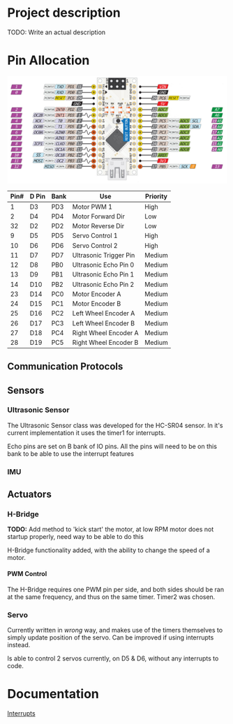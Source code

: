 # Project description

TODO: Write an actual description

# Pin Allocation

![Nano Pins.jpeg](documentation%2FNano%20Pins.jpeg)

| Pin# | D Pin | Bank | Use                    | Priority |
|------|-------|------|------------------------|----------|
| 1    | D3    | PD3  | Motor PWM 1            | High     |
| 2    | D4    | PD4  | Motor Forward Dir      | Low      |
| 32   | D2    | PD2  | Motor Reverse Dir      | Low      |
| 9    | D5    | PD5  | Servo Control 1        | High     |
| 10   | D6    | PD6  | Servo Control 2        | High     |
| 11   | D7    | PD7  | Ultrasonic Trigger Pin | Medium   |
| 12   | D8    | PB0  | Ultrasonic Echo Pin 0  | Medium   |
| 13   | D9    | PB1  | Ultrasonic Echo Pin 1  | Medium   |
| 14   | D10   | PB2  | Ultrasonic Echo Pin 2  | Medium   |
| 23   | D14   | PC0  | Motor Encoder A        | Medium   |
| 24   | D15   | PC1  | Motor Encoder B        | Medium   |
| 25   | D16   | PC2  | Left Wheel Encoder A   | Medium   |
| 26   | D17   | PC3  | Left Wheel Encoder B   | Medium   |
| 27   | D18   | PC4  | Right Wheel Encoder A  | Medium   |
| 28   | D19   | PC5  | Right Wheel Encoder B  | Medium   |

## Communication Protocols

## Sensors

### Ultrasonic Sensor

The Ultrasonic Sensor class was developed for the HC-SR04 sensor. In it's current implementation it uses the timer1 for
interrupts.

Echo pins are set on B bank of IO pins. All the pins will need to be on this bank to be able to use the interrupt
features

### IMU

## Actuators

### H-Bridge

**TODO:** Add method to 'kick start' the motor, at low RPM motor does not startup properly, need way to be able to do
this

H-Bridge functionality added, with the ability to change the speed of a motor.

#### PWM Control

The H-Bridge requires one PWM pin per side, and both sides should be ran at the same frequency, and thus on the same
timer. Timer2 was chosen.

### Servo

Currently written in *wrong* way, and makes use of the timers themselves to simply update position of the servo. Can be
improved if using interrupts instead.

Is able to control 2 servos currently, on D5 & D6, without any interrupts to code.

# Documentation

[Interrupts](documentation/interrupts.md)
